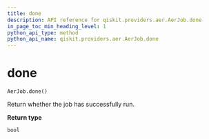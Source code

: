 ```yaml
---
title: done
description: API reference for qiskit.providers.aer.AerJob.done
in_page_toc_min_heading_level: 1
python_api_type: method
python_api_name: qiskit.providers.aer.AerJob.done
---
```


# done

<span id="qiskit.providers.aer.AerJob.done" />

`AerJob.done()`

Return whether the job has successfully run.

**Return type**

`bool`

